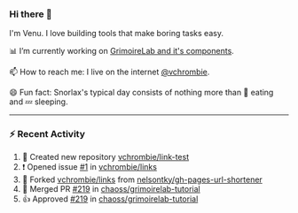 ### Hi there 👋

I'm Venu. I love building tools that make boring tasks easy.

📊 I’m currently working on [GrimoireLab and it's components](https://chaoss.github.io/grimoirelab).

📫 How to reach me: I live on the internet [@vchrombie](https://www.google.co.in/search?q=vchrombie).

😄 Fun fact: Snorlax's typical day consists of nothing more than :doughnut: eating and :zzz: sleeping.

---

### :zap: Recent Activity

<!--RECENT_ACTIVITY:start-->
1. 📔 Created new repository [vchrombie/link-test](https://github.com/vchrombie/link-test)
2. ❗️ Opened issue [#1](https://github.com/vchrombie/links/issues/1) in [vchrombie/links](https://github.com/vchrombie/links)
3. 🔱 Forked [vchrombie/links](https://github.com/vchrombie/links) from [nelsontky/gh-pages-url-shortener](https://github.com/nelsontky/gh-pages-url-shortener)
4. 🎉 Merged PR [#219](https://github.com/chaoss/grimoirelab-tutorial/pull/219) in [chaoss/grimoirelab-tutorial](https://github.com/chaoss/grimoirelab-tutorial)
5. 👍 Approved [#219](https://github.com/chaoss/grimoirelab-tutorial/pull/219#pullrequestreview-1217805300) in [chaoss/grimoirelab-tutorial](https://github.com/chaoss/grimoirelab-tutorial)
<!--RECENT_ACTIVITY:end-->

<!--
**vchrombie/vchrombie** is a ✨ _special_ ✨ repository because its `README.md` (this file) appears on your GitHub profile.

Here are some ideas to get you started:

- 🔭 I’m currently working on ...
- 🌱 I’m currently learning ...
- 👯 I’m looking to collaborate on ...
- 🤔 I’m looking for help with ...
- 💬 Ask me about ...
- 📫 How to reach me: ...
- 😄 Pronouns: ...
- ⚡ Fun fact: ...
-->

